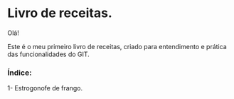 # Livro de receitas.

Olá!

Este é o meu primeiro livro de receitas, criado para entendimento e prática das funcionalidades do GIT.



### Índice:

1- Estrogonofe de frango.
